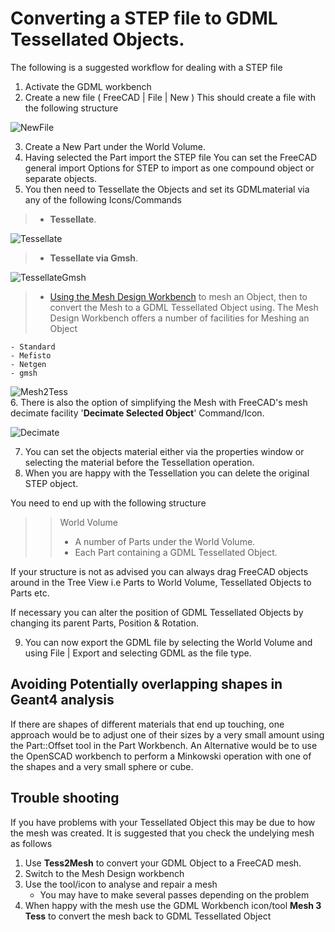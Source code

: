 # Converting a STEP file to GDML Tessellated Objects.

The following is a suggested workflow for dealing with a STEP file
1. Activate the GDML workbench
2. Create a new file ( FreeCAD | File | New )
This should create a file with the following structure

![NewFile](https://github.com/KeithSloan/GDML/wiki/wiki_images/NewFile.jpg)

3. Create a New Part under the World Volume.
4. Having selected the Part import the STEP file
You can set the FreeCAD general import Options for STEP to import as one compound object or separate objects.
5. You then need to Tessellate the Objects and set its GDMLmaterial via any of the following Icons/Commands
> * **Tessellate**. 

![Tessellate](https://github.com/KeithSloan/GDML/wiki/wiki_images/GDML_Tessellate.svg)
> * **Tessellate via Gmsh**. 

![TessellateGmsh](https://github.com/KeithSloan/GDML/wiki/wiki_images/GDML_Tessellate_Gmsh.svg)

> * [Using the Mesh Design Workbench](https://github.com/KeithSloan/GDML/wiki/UsingMeshWorkBench) to mesh an Object, then to convert the Mesh to a GDML Tessellated Object using.
The Mesh Design Workbench offers a number of facilities for Meshing an Object
    
    - Standard
    - Mefisto
    - Netgen
    - gmsh

![Mesh2Tess](https://github.com/KeithSloan/GDML/wiki/wiki_images/GDML_Mesh2Tess.svg)  
6. There is also the option of simplifying the Mesh with FreeCAD's mesh decimate facility
'**Decimate Selected Object**' Command/Icon. 

![Decimate](https://github.com/KeithSloan/GDML/wiki/wiki_images/GDML_Decimate.svg) 

7. You can set the objects material either via the properties window or selecting the material before the Tessellation operation.
8. When you are happy with the Tessellation you can delete the original STEP object.

You need to end up with the following structure 
>> World Volume
>> * A number of Parts under the World Volume.
>> * Each Part containing a GDML Tessellated Object.

If your structure is not as advised you can always drag FreeCAD objects around in the Tree View i.e Parts to World Volume,
Tessellated Objects to Parts etc.

If necessary you can alter the position of GDML Tessellated Objects by changing its parent Parts, Position & Rotation.

9. You can now export the GDML file by selecting the World Volume and using File | Export and selecting GDML as the file type. 

## Avoiding Potentially overlapping shapes in Geant4 analysis
If there are shapes of different materials that end up touching, one approach would be to adjust one of their sizes by a very small amount using the Part::Offset tool in the Part Workbench. An Alternative would be to use the OpenSCAD workbench to perform a Minkowski operation with one of the shapes and a very small sphere or cube.
## Trouble shooting
If you have problems with your Tessellated Object this may be due to how the mesh was created.
It is suggested that you check the undelying mesh as follows
1. Use **Tess2Mesh** to convert your GDML Object to a FreeCAD mesh.
2. Switch to the Mesh Design workbench
3. Use the tool/icon to analyse and repair a mesh
   - You may have to make several passes depending on the problem
4. When happy with the mesh use the GDML Workbench icon/tool **Mesh 3 Tess** to convert the mesh back to GDML Tessellated Object